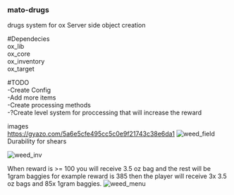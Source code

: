 ### mato-drugs
drugs system for ox 
Server side object creation

#Dependecies\
ox_lib\
ox_core\
ox_inventory\
ox_target

#TODO\
-Create Config \
-Add more items\
-Create processing methods\
-?Create level system for proccessing that will increase the reward

images\
https://gyazo.com/5a6e5cfe495cc5c0e9f21743c38e6da1
![weed_field](https://i.ibb.co/6ZsZLWC/field.png)
Durability for shears

![weed_inv](https://i.gyazo.com/7b3334cc40bf69797b91032c9d04e1b1.png)

When reward is >= 100 you will receive 3.5 oz bag and the rest will be 1gram baggies 
for example reward is 385 then the player will receive 3x 3.5 oz bags and 85x 1gram baggies.
![weed_menu](https://i.gyazo.com/d25f426ec950cde87907ca3e60dea5c6.jpg)

